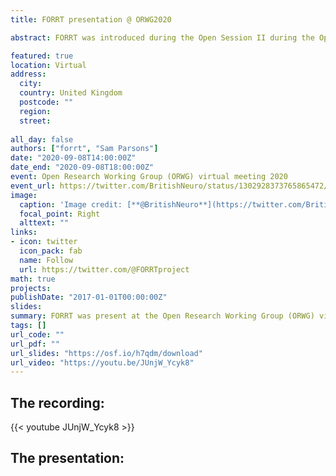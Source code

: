 ```yaml
---
title: FORRT presentation @ ORWG2020 

abstract: FORRT was introduced during the Open Session II during the Open Research Working Group (ORWG) virtual meeting 2020.

featured: true
location: Virtual
address:
  city: 
  country: United Kingdom
  postcode: ""
  region: 
  street: 
  
all_day: false
authors: ["forrt", "Sam Parsons"]
date: "2020-09-08T14:00:00Z"
date_end: "2020-09-08T18:00:00Z"
event: Open Research Working Group (ORWG) virtual meeting 2020
event_url: https://twitter.com/BritishNeuro/status/1302928373765865472/photo/1
image:
  caption: 'Image credit: [**@BritishNeuro**](https://twitter.com/BritishNeuro/status/1302928373765865472/photo/1)'
  focal_point: Right
  alttext: ""
links:
- icon: twitter
  icon_pack: fab
  name: Follow
  url: https://twitter.com/@FORRTproject
math: true
projects:
publishDate: "2017-01-01T00:00:00Z"
slides: 
summary: FORRT was present at the Open Research Working Group (ORWG) virtual meeting.
tags: []
url_code: ""
url_pdf: ""
url_slides: "https://osf.io/h7qdm/download"
url_video: "https://youtu.be/JUnjW_Ycyk8"
---
```

## The recording: 

{{< youtube JUnjW_Ycyk8 >}}

## The presentation:

<style>.embed-responsive{position:relative;height:100%;}.embed-responsive iframe{position:absolute;height:100%;}</style><script>window.jQuery || document.write('<script src="//code.jquery.com/jquery-1.11.2.min.js">\x3C/script>') </script><link href="https://mfr.de-1.osf.io/static/css/mfr.css" media="all" rel="stylesheet"><div id="mfrIframe" class="mfr mfr-file"></div><script src="https://mfr.de-1.osf.io/static/js/mfr.js"></script> <script>var mfrRender = new mfr.Render("mfrIframe", "https://mfr.de-1.osf.io/render?url=https://osf.io/h7qdm/?direct%26mode=render%26action=download%26mode=render");</script>